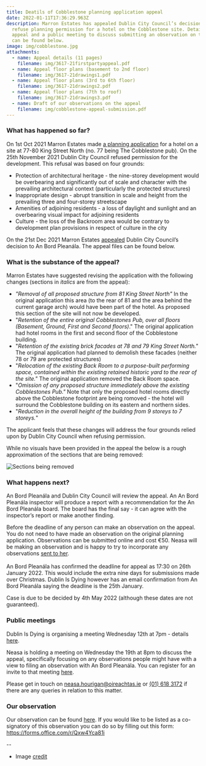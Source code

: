 ```yaml
---
title: Deatils of Cobblestone planning application appeal
date: 2022-01-11T17:36:29.963Z
description: Marron Estates has appealed Dublin City Council’s decision to
  refuse planning permission for a hotel on the Cobblestone site. Details of the
  appeal and a public meeting to discuss submitting an observation on the appeal
  can be found below.
image: img/cobblestone.jpg
attachments:
  - name: Appeal details (11 pages)
    filename: img/3617-21firstpartyappeal.pdf
  - name: Appeal floor plans (basement to 2nd floor)
    filename: img/3617-21drawings1.pdf
  - name: Appeal floor plans (3rd to 6th floor)
    filename: img/3617-21drawings2.pdf
  - name: Appeal floor plans (7th to roof)
    filename: img/3617-21drawings3.pdf
  - name: Draft of our observations on the appeal
    filename: img/cobblestone-appeal-submission.pdf
---
```

### What has happened so far?

On 1st Oct 2021 Marron Estates made [a planning application](https://planning.agileapplications.ie/dublincity/application-details/146422) for a hotel on a site at 77-80 King Street North (no. 77 being The Cobblestone pub). On the 25th November 2021 Dublin City Council refused permission for the development. This refusal was based on four grounds:

* Protection of architectural heritage - the nine-storey development would be overbearing and significantly out of scale and character with the prevailing architectural context (particularly the protected structures)
* Inappropriate design - abrupt transition in scale and height from the prevailing three and four-storey streetscape
* Amenities of adjoining residents - a loss of daylight and sunlight and an overbearing visual impact for adjoining residents
* Culture - the loss of the Backroom area would be contrary to development plan provisions in respect of culture in the city

On the 21st Dec 2021 Marron Estates [appealed](https://www.pleanala.ie/en-ie/case/312298) Dublin City Council’s decision to An Bord Pleanála. The appeal files can be found below.

### What is the substance of the appeal?

Marron Estates have suggested revising the application with the following changes (sections in *italics* are from the appeal):

* *"Removal of all proposed structure from 81 King Street North"* In the original application this area (to the rear of 81 and the area behind the current garage arch) would have been part of the hotel. As proposed this section of the site will not now be developed.
* "*Retention of the entire original Cobblestones Pub, over all floors (Basement, Ground, First and Second floors)*." The original application had hotel rooms in the first and second floor of the Cobblestone building.
* "*Retention of the existing brick facades at 78 and 79 King Street North."* The original application had planned to demolish these facades (neither 78 or 79 are protected structures)
* "*Relocation of the existing Back Room to a purpose-built performing space, contained within the existing retained historic yard to the rear of the site."*  The original application removed the Back Room space.
* "*Omission of any proposed structure immediately above the existing Cobblestones Pub."* Note that only the proposed hotel rooms directly above the Cobblestone footprint are being romoved - the hotel will surround the Cobblestone building on its eastern and northern sides. 
* "*Reduction in the overall height of the building from 9 storeys to 7 storeys.*"

The applicant feels that these changes will address the four grounds relied upon by Dublin City Council when refusing permission.

While no visuals have been provided in the appeal the below is a rough approximation of the sections that are being removed:

![Sections being removed](/img/cobblestone-new.png "Sections being removed")

### What happens next?

An Bord Pleanála and Dublin City Council will review the appeal. An An Bord Pleanála inspector will produce a report with a recommendation for the An Bord Pleanála board. The board has the final say - it can agree with the inspector’s report or make another finding.

Before the deadline of any person can make an observation on the appeal. You do not need to have made an observation on the original planning application. Observations can be submitted online and cost €50.  Neasa will be making an observation and is happy to try to incorporate any observations [sent to her](mailto:neasa.hourigan@oireachtas.ie?subject=Cobblestone%20appeal&body=Dear%20Neasa%2C%0D%0A%0D%0A). \
\
An Bord Pleanála has confirmed the deadline for appeal as 17:30 on 26th January 2022.  This would include the extra nine days for submissions made over Christmas. Dublin Is Dying however has an email confirmation from An Bord Pleanála saying the deadline is the 25th January.

Case is due to be decided by 4th May 2022 (although these dates are not guaranteed).

### Public meetings

Dublin Is Dying is organising a meeting Wednesday 12th at 7pm - details [here](https://twitter.com/DublinIsDying/status/1479510637453713412).

Neasa is holding a meeting on Wednesday the 19th at 8pm to discuss the appeal, specifically focusing on any observations people might have with a view to filing an observation with An Bord Pleanála.  You can register for an invite to that meeting [here](https://m.neasahourigan.com/cobblestone).

Please get in touch on [neasa.hourigan@oireachtas.ie](mailto:neasa.hourigan@oireachtas.ie?subject=Cobblestone%20appeal&body=Dear%20Neasa%2C%0D%0A%0D%0A) or [(01) 618 3172](tel:+35316183172) if there are any queries in relation to this matter.

### Our observation

Our observation can be found [here](/img/cobblestone-appeal-submission.pdf).  If you would like to be listed as a co-signatory of this observation you can do so by filling out this form:  <https://forms.office.com/r/Qxw4Yca81i>

\--

* Image [credit](https://www.flickr.com/photos/infomatique/4203334311)